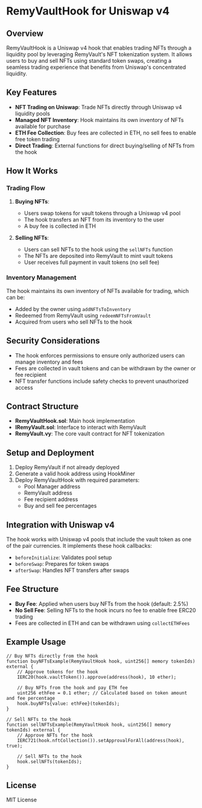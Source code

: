 # RemyVaultHook for Uniswap v4

## Overview

RemyVaultHook is a Uniswap v4 hook that enables trading NFTs through a liquidity pool by leveraging RemyVault's NFT tokenization system. It allows users to buy and sell NFTs using standard token swaps, creating a seamless trading experience that benefits from Uniswap's concentrated liquidity.

## Key Features

- **NFT Trading on Uniswap**: Trade NFTs directly through Uniswap v4 liquidity pools
- **Managed NFT Inventory**: Hook maintains its own inventory of NFTs available for purchase
- **ETH Fee Collection**: Buy fees are collected in ETH, no sell fees to enable free token trading
- **Direct Trading**: External functions for direct buying/selling of NFTs from the hook

## How It Works

### Trading Flow

1. **Buying NFTs**:
   - Users swap tokens for vault tokens through a Uniswap v4 pool
   - The hook transfers an NFT from its inventory to the user
   - A buy fee is collected in ETH

2. **Selling NFTs**:
   - Users can sell NFTs to the hook using the `sellNFTs` function
   - The NFTs are deposited into RemyVault to mint vault tokens
   - User receives full payment in vault tokens (no sell fee)

### Inventory Management

The hook maintains its own inventory of NFTs available for trading, which can be:
- Added by the owner using `addNFTsToInventory`
- Redeemed from RemyVault using `redeemNFTsFromVault`
- Acquired from users who sell NFTs to the hook

## Security Considerations

- The hook enforces permissions to ensure only authorized users can manage inventory and fees
- Fees are collected in vault tokens and can be withdrawn by the owner or fee recipient
- NFT transfer functions include safety checks to prevent unauthorized access

## Contract Structure

- **RemyVaultHook.sol**: Main hook implementation
- **IRemyVault.sol**: Interface to interact with RemyVault
- **RemyVault.vy**: The core vault contract for NFT tokenization

## Setup and Deployment

1. Deploy RemyVault if not already deployed
2. Generate a valid hook address using HookMiner
3. Deploy RemyVaultHook with required parameters:
   - Pool Manager address
   - RemyVault address
   - Fee recipient address
   - Buy and sell fee percentages

## Integration with Uniswap v4

The hook works with Uniswap v4 pools that include the vault token as one of the pair currencies. It implements these hook callbacks:
- `beforeInitialize`: Validates pool setup
- `beforeSwap`: Prepares for token swaps
- `afterSwap`: Handles NFT transfers after swaps

## Fee Structure

- **Buy Fee**: Applied when users buy NFTs from the hook (default: 2.5%)
- **No Sell Fee**: Selling NFTs to the hook incurs no fee to enable free ERC20 trading
- Fees are collected in ETH and can be withdrawn using `collectETHFees`

## Example Usage

```solidity
// Buy NFTs directly from the hook
function buyNFTsExample(RemyVaultHook hook, uint256[] memory tokenIds) external {
    // Approve tokens for the hook
    IERC20(hook.vaultToken()).approve(address(hook), 10 ether);
    
    // Buy NFTs from the hook and pay ETH fee
    uint256 ethFee = 0.1 ether; // Calculated based on token amount and fee percentage
    hook.buyNFTs{value: ethFee}(tokenIds);
}

// Sell NFTs to the hook
function sellNFTsExample(RemyVaultHook hook, uint256[] memory tokenIds) external {
    // Approve NFTs for the hook
    IERC721(hook.nftCollection()).setApprovalForAll(address(hook), true);
    
    // Sell NFTs to the hook
    hook.sellNFTs(tokenIds);
}
```

## License

MIT License